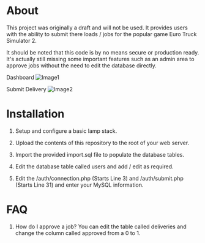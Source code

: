 # About

This project was originally a draft and will not be used.
It provides users with the ability to submit there loads / jobs for the popular game Euro Truck Simulator 2.

It should be noted that this code is by no means secure or production ready. It's actually still missing some important features such as an admin area to approve jobs without the need to edit the database directly.

Dashboard
![Image1](https://i.imgur.com/BQrdpbi.png)

Submit Delivery
![Image2](https://i.imgur.com/NShf3hf.png)

# Installation

1) Setup and configure a basic lamp stack.

2) Upload the contents of this repository to the root of your web server.

3) Import the provided import.sql file to populate the database tables.

4) Edit the database table called users and add / edit as required.

5) Edit the /auth/connection.php (Starts Line 3) and /auth/submit.php (Starts Line 31) and enter your MySQL information.

# FAQ

1) How do I approve a job?
You can edit the table called deliveries and change the column called approved from a 0 to 1.
